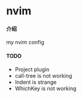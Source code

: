 # nvim

#### 介绍

my nvim config

#### TODO

*   Project plugin
*   call-tree is not working
*   Indent is strange
*   WhichKey is not working
